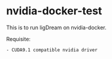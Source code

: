 # nvidia-docker-test

This is to run ligDream on nvidia-docker.

Requisite:

    - CUDA9.1 compatible nvidia driver
